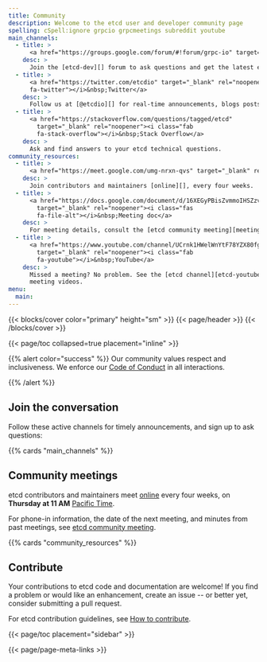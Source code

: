 ```yaml
---
title: Community
description: Welcome to the etcd user and developer community page
spelling: cSpell:ignore grpcio grpcmeetings subreddit youtube
main_channels:
  - title: >
      <a href="https://groups.google.com/forum/#!forum/grpc-io" target="_blank" rel="noopener"><i class="fab fa-google"></i>&nbsp;Google Group</a>
    desc: >
      Join the [etcd-dev][] forum to ask questions and get the latest etcd news.
  - title: >
      <a href="https://twitter.com/etcdio" target="_blank" rel="noopener"><i class="fab
      fa-twitter"></i>&nbsp;Twitter</a>
    desc: >
      Follow us at [@etcdio][] for real-time announcements, blogs posts, and more.
  - title: >
      <a href="https://stackoverflow.com/questions/tagged/etcd"
        target="_blank" rel="noopener"><i class="fab
        fa-stack-overflow"></i>&nbsp;Stack Overflow</a>
    desc: >
      Ask and find answers to your etcd technical questions.
community_resources:
  - title: >
      <a href="https://meet.google.com/umg-nrxn-qvs" target="_blank" rel="noopener"><i class="fab fa-google"></i>&nbsp;Google Meet</a>
    desc: >
      Join contributors and maintainers [online][], every four weeks.
  - title: >
      <a href="https://docs.google.com/document/d/16XEGyPBisZvmmoIHSZzv__LoyOeluC5a4x353CX0SIM"
        target="_blank" rel="noopener"><i class="fas
        fa-file-alt"></i>&nbsp;Meeting doc</a>
    desc: >
      For meeting details, consult the [etcd community meeting][meeting-doc] document.
  - title: >
      <a href="https://www.youtube.com/channel/UCrnk1HWelWnYtF78YZX80fg"
        target="_blank" rel="noopener"><i class="fab
        fa-youtube"></i>&nbsp;YouTube</a>
    desc: >
      Missed a meeting? No problem. See the [etcd channel][etcd-youtube] for
      meeting videos.
menu:
  main:
---
```


{{< blocks/cover color="primary" height="sm" >}}
{{< page/header >}}
{{< /blocks/cover >}}

<div class="container l-container--padded">

<div class="row">
{{< page/toc collapsed=true placement="inline" >}}
</div>

<div class="row">
<div class="col-12 col-lg-8">

{{% alert color="success" %}}
  <i class='fas fa-users'></i>
  Our community values respect and inclusiveness. We enforce our [Code of
  Conduct][] in all interactions.

  [Code of Conduct]: https://github.com/cncf/foundation/blob/master/code-of-conduct.md
{{% /alert %}}

## Join the conversation

Follow these active channels for timely announcements, and sign up to ask
questions:

{{% cards "main_channels" %}}

## Community meetings

etcd contributors and maintainers meet [online][] every four weeks, on **Thursday
at 11 AM** [Pacific Time][].

For phone-in information, the date of the next meeting, and minutes from past
meetings, see [etcd community meeting][meeting-doc].

{{% cards "community_resources" %}}

## Contribute

Your contributions to etcd code and documentation are welcome! If you find a
problem or would like an enhancement, create an issue -- or better yet, consider
submitting a pull request.

For etcd contribution guidelines, see [How to contribute][].

</div>

{{< page/toc placement="sidebar" >}}

</div>

{{< page/page-meta-links >}}

</div>

[@etcdio]: https://twitter.com/etcdio
[etcd-dev]: https://groups.google.com/forum/?hl=en#!forum/etcd-dev
[etcd-youtube]: https://www.youtube.com/channel/UC7tUWR24I5AR9NMsG-NYBlg
[How to contribute]: https://github.com/etcd-io/etcd/blob/main/CONTRIBUTING.md
[meeting-doc]: https://docs.google.com/document/d/16XEGyPBisZvmmoIHSZzv__LoyOeluC5a4x353CX0SIM
[online]: https://meet.google.com/umg-nrxn-qvs
[Pacific Time]: https://www.timeanddate.com/time/zones/pt
